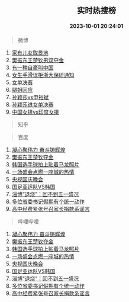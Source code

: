 <div align="center"><h2>实时热搜榜</h2><h4>2023-10-01 20:24:01</h4></div>

> 微博  

1. [家有儿女取景地](https://s.weibo.com/weibo?q=%E5%AE%B6%E6%9C%89%E5%84%BF%E5%A5%B3%E5%8F%96%E6%99%AF%E5%9C%B0&t=31&band_rank=1&Refer=top)<br />
2. [樊振东王楚钦男双夺金](https://s.weibo.com/weibo?q=%23%E6%A8%8A%E6%8C%AF%E4%B8%9C%E7%8E%8B%E6%A5%9A%E9%92%A6%E7%94%B7%E5%8F%8C%E5%A4%BA%E9%87%91%23&t=31&band_rank=2&Refer=top)<br />
3. [有一种自豪叫中国](https://s.weibo.com/weibo?q=%23%E6%9C%89%E4%B8%80%E7%A7%8D%E8%87%AA%E8%B1%AA%E5%8F%AB%E4%B8%AD%E5%9B%BD%23&t=31&band_rank=3&Refer=top)<br />
4. [女生手滑误拒浙大保研通知](https://s.weibo.com/weibo?q=%23%E5%A5%B3%E7%94%9F%E6%89%8B%E6%BB%91%E8%AF%AF%E6%8B%92%E6%B5%99%E5%A4%A7%E4%BF%9D%E7%A0%94%E9%80%9A%E7%9F%A5%23&t=31&band_rank=4&Refer=top)<br />
5. [女单决赛](https://s.weibo.com/weibo?q=%E5%A5%B3%E5%8D%95%E5%86%B3%E8%B5%9B&t=31&band_rank=5&Refer=top)<br />
6. [腿姐回应](https://s.weibo.com/weibo?q=%E8%85%BF%E5%A7%90%E5%9B%9E%E5%BA%94&t=31&band_rank=6&Refer=top)<br />
7. [孙颖莎vs申裕斌](https://s.weibo.com/weibo?q=%23%E5%AD%99%E9%A2%96%E8%8E%8Evs%E7%94%B3%E8%A3%95%E6%96%8C%23&t=31&band_rank=7&Refer=top)<br />
8. [孙颖莎进女单决赛](https://s.weibo.com/weibo?q=%23%E5%AD%99%E9%A2%96%E8%8E%8E%E8%BF%9B%E5%A5%B3%E5%8D%95%E5%86%B3%E8%B5%9B%23&t=31&band_rank=8&Refer=top)<br />
9. [中国女排vs印度女排](https://s.weibo.com/weibo?q=%23%E4%B8%AD%E5%9B%BD%E5%A5%B3%E6%8E%92vs%E5%8D%B0%E5%BA%A6%E5%A5%B3%E6%8E%92%23&t=31&band_rank=9&Refer=top)<br />

> 知乎  


> 百度  

1. [凝心聚伟力 奋斗铸辉煌](https://www.baidu.com/s?wd=%E5%87%9D%E5%BF%83%E8%81%9A%E4%BC%9F%E5%8A%9B+%E5%A5%8B%E6%96%97%E9%93%B8%E8%BE%89%E7%85%8C&sa=fyb_news&rsv_dl=fyb_news)<br />
2. [樊振东王楚钦夺金](https://www.baidu.com/s?wd=%E6%A8%8A%E6%8C%AF%E4%B8%9C%E7%8E%8B%E6%A5%9A%E9%92%A6%E5%A4%BA%E9%87%91&sa=fyb_news&rsv_dl=fyb_news)<br />
3. [韩国选手球拍上贴着马龙照片](https://www.baidu.com/s?wd=%E9%9F%A9%E5%9B%BD%E9%80%89%E6%89%8B%E7%90%83%E6%8B%8D%E4%B8%8A%E8%B4%B4%E7%9D%80%E9%A9%AC%E9%BE%99%E7%85%A7%E7%89%87&sa=fyb_news&rsv_dl=fyb_news)<br />
4. [一场盛会点燃一座城的热情](https://www.baidu.com/s?wd=%E4%B8%80%E5%9C%BA%E7%9B%9B%E4%BC%9A%E7%82%B9%E7%87%83%E4%B8%80%E5%BA%A7%E5%9F%8E%E7%9A%84%E7%83%AD%E6%83%85&sa=fyb_news&rsv_dl=fyb_news)<br />
5. [央视国庆晚会](https://www.baidu.com/s?wd=%E5%A4%AE%E8%A7%86%E5%9B%BD%E5%BA%86%E6%99%9A%E4%BC%9A&sa=fyb_news&rsv_dl=fyb_news)<br />
6. [国足亚运队VS韩国](https://www.baidu.com/s?wd=%E5%9B%BD%E8%B6%B3%E4%BA%9A%E8%BF%90%E9%98%9FVS%E9%9F%A9%E5%9B%BD&sa=fyb_news&rsv_dl=fyb_news)<br />
7. [淄博“退烧”：回不到五一盛况](https://www.baidu.com/s?wd=%E6%B7%84%E5%8D%9A%E2%80%9C%E9%80%80%E7%83%A7%E2%80%9D%EF%BC%9A%E5%9B%9E%E4%B8%8D%E5%88%B0%E4%BA%94%E4%B8%80%E7%9B%9B%E5%86%B5&sa=fyb_news&rsv_dl=fyb_news)<br />
8. [多位省委书记假期有个统一动作](https://www.baidu.com/s?wd=%E5%A4%9A%E4%BD%8D%E7%9C%81%E5%A7%94%E4%B9%A6%E8%AE%B0%E5%81%87%E6%9C%9F%E6%9C%89%E4%B8%AA%E7%BB%9F%E4%B8%80%E5%8A%A8%E4%BD%9C&sa=fyb_news&rsv_dl=fyb_news)<br />
9. [高中经费紧张号召家长捐款系谣言](https://www.baidu.com/s?wd=%E9%AB%98%E4%B8%AD%E7%BB%8F%E8%B4%B9%E7%B4%A7%E5%BC%A0%E5%8F%B7%E5%8F%AC%E5%AE%B6%E9%95%BF%E6%8D%90%E6%AC%BE%E7%B3%BB%E8%B0%A3%E8%A8%80&sa=fyb_news&rsv_dl=fyb_news)<br />

> 哔哩哔哩  

1. [凝心聚伟力 奋斗铸辉煌](https://www.baidu.com/s?wd=%E5%87%9D%E5%BF%83%E8%81%9A%E4%BC%9F%E5%8A%9B+%E5%A5%8B%E6%96%97%E9%93%B8%E8%BE%89%E7%85%8C&sa=fyb_news&rsv_dl=fyb_news)<br />
2. [樊振东王楚钦夺金](https://www.baidu.com/s?wd=%E6%A8%8A%E6%8C%AF%E4%B8%9C%E7%8E%8B%E6%A5%9A%E9%92%A6%E5%A4%BA%E9%87%91&sa=fyb_news&rsv_dl=fyb_news)<br />
3. [韩国选手球拍上贴着马龙照片](https://www.baidu.com/s?wd=%E9%9F%A9%E5%9B%BD%E9%80%89%E6%89%8B%E7%90%83%E6%8B%8D%E4%B8%8A%E8%B4%B4%E7%9D%80%E9%A9%AC%E9%BE%99%E7%85%A7%E7%89%87&sa=fyb_news&rsv_dl=fyb_news)<br />
4. [一场盛会点燃一座城的热情](https://www.baidu.com/s?wd=%E4%B8%80%E5%9C%BA%E7%9B%9B%E4%BC%9A%E7%82%B9%E7%87%83%E4%B8%80%E5%BA%A7%E5%9F%8E%E7%9A%84%E7%83%AD%E6%83%85&sa=fyb_news&rsv_dl=fyb_news)<br />
5. [央视国庆晚会](https://www.baidu.com/s?wd=%E5%A4%AE%E8%A7%86%E5%9B%BD%E5%BA%86%E6%99%9A%E4%BC%9A&sa=fyb_news&rsv_dl=fyb_news)<br />
6. [国足亚运队VS韩国](https://www.baidu.com/s?wd=%E5%9B%BD%E8%B6%B3%E4%BA%9A%E8%BF%90%E9%98%9FVS%E9%9F%A9%E5%9B%BD&sa=fyb_news&rsv_dl=fyb_news)<br />
7. [淄博“退烧”：回不到五一盛况](https://www.baidu.com/s?wd=%E6%B7%84%E5%8D%9A%E2%80%9C%E9%80%80%E7%83%A7%E2%80%9D%EF%BC%9A%E5%9B%9E%E4%B8%8D%E5%88%B0%E4%BA%94%E4%B8%80%E7%9B%9B%E5%86%B5&sa=fyb_news&rsv_dl=fyb_news)<br />
8. [多位省委书记假期有个统一动作](https://www.baidu.com/s?wd=%E5%A4%9A%E4%BD%8D%E7%9C%81%E5%A7%94%E4%B9%A6%E8%AE%B0%E5%81%87%E6%9C%9F%E6%9C%89%E4%B8%AA%E7%BB%9F%E4%B8%80%E5%8A%A8%E4%BD%9C&sa=fyb_news&rsv_dl=fyb_news)<br />
9. [高中经费紧张号召家长捐款系谣言](https://www.baidu.com/s?wd=%E9%AB%98%E4%B8%AD%E7%BB%8F%E8%B4%B9%E7%B4%A7%E5%BC%A0%E5%8F%B7%E5%8F%AC%E5%AE%B6%E9%95%BF%E6%8D%90%E6%AC%BE%E7%B3%BB%E8%B0%A3%E8%A8%80&sa=fyb_news&rsv_dl=fyb_news)<br />
